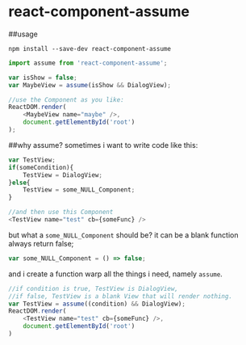 # react-component-assume
##usage
```
npm install --save-dev react-component-assume
```
```javascript
import assume from 'react-component-assume';

var isShow = false;
var MaybeView = assume(isShow && DialogView);

//use the Component as you like:
ReactDOM.render(
    <MaybeView name="maybe" />,
    document.getElementById('root')
);
```

##why assume?
sometimes i want to write code like this:
```javascript
var TestView;
if(someCondition){
    TestView = DialogView;
}else{
    TestView = some_NULL_Component;
}

//and then use this Component
<TestView name="test" cb={someFunc} />
```

but what a `some_NULL_Component` should be? it can be a blank function always return false;
```javascript
var some_NULL_Component = () => false;
```

and i create a function warp all the things i need, namely `assume`.

```javascript
//if condition is true, TestView is DialogView, 
//if false, TestView is a blank View that will render nothing.
var TestView = assume((condition) && DialogView);
ReactDOM.render(
    <TestView name="test" cb={someFunc} />,
    document.getElementById('root')
)
```
